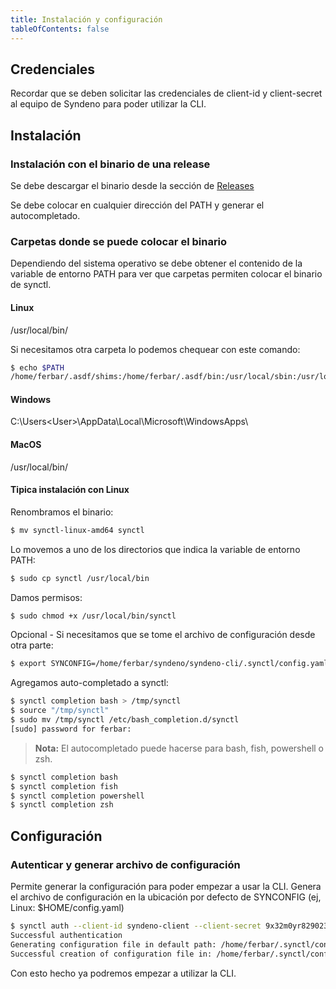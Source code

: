 ```yaml
---
title: Instalación y configuración
tableOfContents: false
---
```


## Credenciales
Recordar que se deben solicitar las credenciales de client-id y client-secret al equipo de Syndeno para poder utilizar la CLI.

## Instalación

### Instalación con el binario de una release

Se debe descargar el binario desde la sección de [Releases](./releases)

Se debe colocar en cualquier dirección del PATH y generar el autocompletado.

### Carpetas donde se puede colocar el binario

Dependiendo del sistema operativo se debe obtener el contenido de la variable de entorno PATH para ver que carpetas permiten colocar el binario de synctl.

#### Linux
/usr/local/bin/

Si necesitamos otra carpeta lo podemos chequear con este comando:

```bash
$ echo $PATH
/home/ferbar/.asdf/shims:/home/ferbar/.asdf/bin:/usr/local/sbin:/usr/local/bin:/usr/sbin:/usr/bin:/sbin:/bin:/usr/games:/usr/local/games:/snap/bin:/snap/bin:/usr/local/go/bin:/home/ferbar/go/bin:/home/ferbar/Apps/bin
```

#### Windows

C:\Users\<User>\AppData\Local\Microsoft\WindowsApps\

#### MacOS

/usr/local/bin/

#### Tipica instalación con Linux

Renombramos el binario:

```bash
$ mv synctl-linux-amd64 synctl
```

Lo movemos a uno de los directorios que indica la variable de entorno PATH:

```bash
$ sudo cp synctl /usr/local/bin
```

Damos permisos:

```bash
$ sudo chmod +x /usr/local/bin/synctl
```

Opcional - Si necesitamos que se tome el archivo de configuración desde otra parte:

```bash
$ export SYNCONFIG=/home/ferbar/syndeno/syndeno-cli/.synctl/config.yaml
```

Agregamos auto-completado a synctl:

```bash
$ synctl completion bash > /tmp/synctl
$ source "/tmp/synctl"
$ sudo mv /tmp/synctl /etc/bash_completion.d/synctl
[sudo] password for ferbar:
```

> **Nota:** El autocompletado puede hacerse para bash, fish, powershell o zsh.

```bash
$ synctl completion bash
$ synctl completion fish
$ synctl completion powershell
$ synctl completion zsh
```

## Configuración

### Autenticar y generar archivo de configuración

Permite generar la configuración para poder empezar a usar la CLI. Genera el archivo de configuración en la ubicación por defecto de SYNCONFIG (ej, Linux: $HOME/config.yaml)

```bash
$ synctl auth --client-id syndeno-client --client-secret 9x32m0yr829023 --realm A-0000000003
Successful authentication
Generating configuration file in default path: /home/ferbar/.synctl/config.yaml
Successful creation of configuration file in: /home/ferbar/.synctl/config.yaml
```

Con esto hecho ya podremos empezar a utilizar la CLI.

